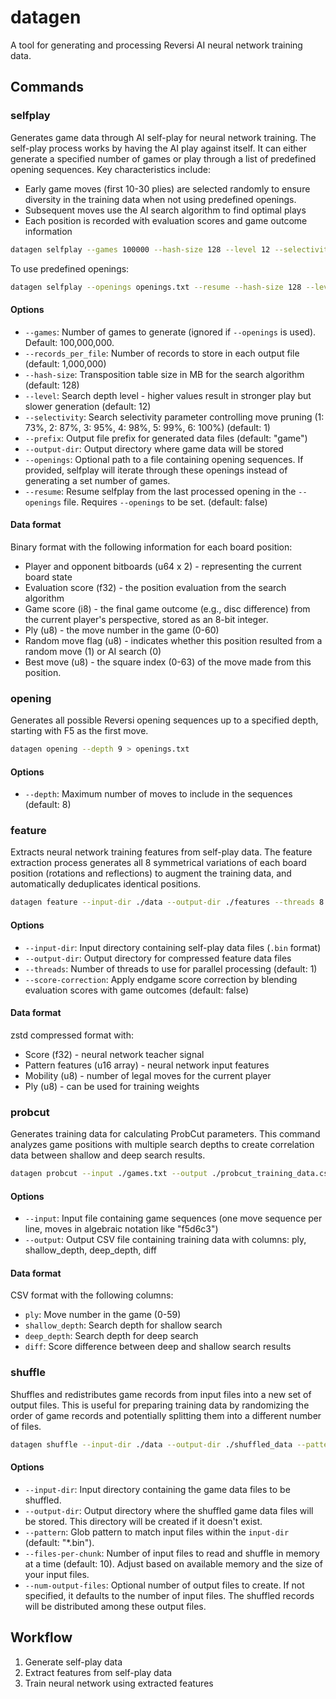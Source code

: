 # datagen

A tool for generating and processing Reversi AI neural network training data.

## Commands

### selfplay

Generates game data through AI self-play for neural network training. The self-play process works by having the AI play against itself. It can either generate a specified number of games or play through a list of predefined opening sequences. Key characteristics include:

- Early game moves (first 10-30 plies) are selected randomly to ensure diversity in the training data when not using predefined openings.
- Subsequent moves use the AI search algorithm to find optimal plays
- Each position is recorded with evaluation scores and game outcome information

```bash
datagen selfplay --games 100000 --hash-size 128 --level 12 --selectivity 1 --prefix game --output-dir ./data
```

To use predefined openings:

```bash
datagen selfplay --openings openings.txt --resume --hash-size 128 --level 12 --selectivity 1 --prefix game --output-dir ./data
```

#### Options

- `--games`: Number of games to generate (ignored if `--openings` is used). Default: 100,000,000.
- `--records_per_file`: Number of records to store in each output file (default: 1,000,000)
- `--hash-size`: Transposition table size in MB for the search algorithm (default: 128)
- `--level`: Search depth level - higher values result in stronger play but slower generation (default: 12)
- `--selectivity`: Search selectivity parameter controlling move pruning (1: 73%, 2: 87%, 3: 95%, 4: 98%, 5: 99%, 6: 100%) (default: 1)
- `--prefix`: Output file prefix for generated data files (default: "game")
- `--output-dir`: Output directory where game data will be stored
- `--openings`: Optional path to a file containing opening sequences. If provided, selfplay will iterate through these openings instead of generating a set number of games.
- `--resume`: Resume selfplay from the last processed opening in the `--openings` file. Requires `--openings` to be set. (default: false)

#### Data format

Binary format with the following information for each board position:

- Player and opponent bitboards (u64 x 2) - representing the current board state
- Evaluation score (f32) - the position evaluation from the search algorithm
- Game score (i8) - the final game outcome (e.g., disc difference) from the current player's perspective, stored as an 8-bit integer.
- Ply (u8) - the move number in the game (0-60)
- Random move flag (u8) - indicates whether this position resulted from a random move (1) or AI search (0)
- Best move (u8) - the square index (0-63) of the move made from this position.

### opening

Generates all possible Reversi opening sequences up to a specified depth, starting with F5 as the first move.

```bash
datagen opening --depth 9 > openings.txt
```

#### Options

- `--depth`: Maximum number of moves to include in the sequences (default: 8)

### feature

Extracts neural network training features from self-play data. The feature extraction process generates all 8 symmetrical variations of each board position (rotations and reflections) to augment the training data, and automatically deduplicates identical positions.

```bash
datagen feature --input-dir ./data --output-dir ./features --threads 8 --score-correction
```

#### Options

- `--input-dir`: Input directory containing self-play data files (`.bin` format)
- `--output-dir`: Output directory for compressed feature data files
- `--threads`: Number of threads to use for parallel processing (default: 1)
- `--score-correction`: Apply endgame score correction by blending evaluation scores with game outcomes (default: false)

#### Data format

zstd compressed format with:

- Score (f32) - neural network teacher signal
- Pattern features (u16 array) - neural network input features
- Mobility (u8) - number of legal moves for the current player
- Ply (u8) - can be used for training weights

### probcut

Generates training data for calculating ProbCut parameters. This command analyzes game positions with multiple search depths to create correlation data between shallow and deep search results.

```bash
datagen probcut --input ./games.txt --output ./probcut_training_data.csv
```

#### Options

- `--input`: Input file containing game sequences (one move sequence per line, moves in algebraic notation like "f5d6c3")
- `--output`: Output CSV file containing training data with columns: ply, shallow_depth, deep_depth, diff

#### Data format

CSV format with the following columns:

- `ply`: Move number in the game (0-59)
- `shallow_depth`: Search depth for shallow search
- `deep_depth`: Search depth for deep search  
- `diff`: Score difference between deep and shallow search results

### shuffle

Shuffles and redistributes game records from input files into a new set of output files. This is useful for preparing training data by randomizing the order of game records and potentially splitting them into a different number of files.

```bash
datagen shuffle --input-dir ./data --output-dir ./shuffled_data --pattern "*.bin" --files-per-chunk 10 --num-output-files 50
```

#### Options

- `--input-dir`: Input directory containing the game data files to be shuffled.
- `--output-dir`: Output directory where the shuffled game data files will be stored. This directory will be created if it doesn't exist.
- `--pattern`: Glob pattern to match input files within the `input-dir` (default: "*.bin").
- `--files-per-chunk`: Number of input files to read and shuffle in memory at a time (default: 10). Adjust based on available memory and the size of your input files.
- `--num-output-files`: Optional number of output files to create. If not specified, it defaults to the number of input files. The shuffled records will be distributed among these output files.

## Workflow

1. Generate self-play data
2. Extract features from self-play data
3. Train neural network using extracted features
